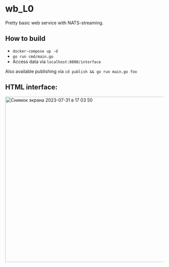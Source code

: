 # wb_L0

Pretty basic web service with NATS-streaming. 

## How to build
- ``docker-compose up -d``
- ``go run cmd/main.go``
- Access data via ``localhost:8080/interface``

Also available publishing via ``cd publish && go run main.go foo``

## HTML interface:

<img width="524" alt="Снимок экрана 2023-07-31 в 17 03 50" src="https://github.com/vlle/wb_L0/assets/91570054/c8f86cb5-257b-4ff0-9849-b72bfc6615da">
